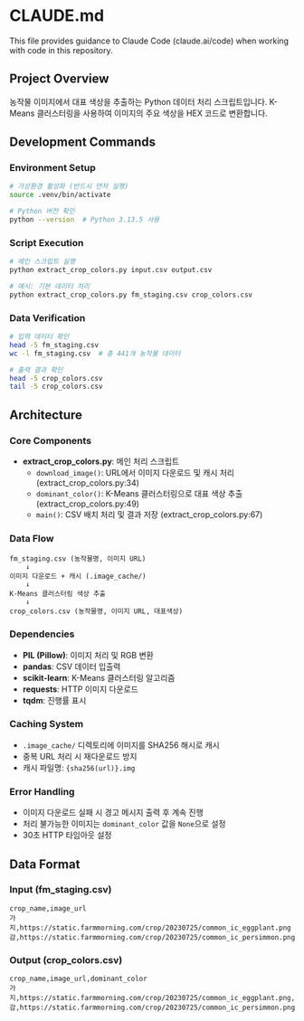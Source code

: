 # CLAUDE.md

This file provides guidance to Claude Code (claude.ai/code) when working with code in this repository.

## Project Overview

농작물 이미지에서 대표 색상을 추출하는 Python 데이터 처리 스크립트입니다. K-Means 클러스터링을 사용하여 이미지의 주요 색상을 HEX 코드로 변환합니다.

## Development Commands

### Environment Setup
```bash
# 가상환경 활성화 (반드시 먼저 실행)
source .venv/bin/activate

# Python 버전 확인
python --version  # Python 3.13.5 사용
```

### Script Execution
```bash
# 메인 스크립트 실행
python extract_crop_colors.py input.csv output.csv

# 예시: 기본 데이터 처리
python extract_crop_colors.py fm_staging.csv crop_colors.csv
```

### Data Verification
```bash
# 입력 데이터 확인
head -5 fm_staging.csv
wc -l fm_staging.csv  # 총 441개 농작물 데이터

# 출력 결과 확인
head -5 crop_colors.csv
tail -5 crop_colors.csv
```

## Architecture

### Core Components
- **extract_crop_colors.py**: 메인 처리 스크립트
  - `download_image()`: URL에서 이미지 다운로드 및 캐시 처리 (extract_crop_colors.py:34)
  - `dominant_color()`: K-Means 클러스터링으로 대표 색상 추출 (extract_crop_colors.py:49)
  - `main()`: CSV 배치 처리 및 결과 저장 (extract_crop_colors.py:67)

### Data Flow
```
fm_staging.csv (농작물명, 이미지 URL)
    ↓
이미지 다운로드 + 캐시 (.image_cache/)
    ↓
K-Means 클러스터링 색상 추출
    ↓
crop_colors.csv (농작물명, 이미지 URL, 대표색상)
```

### Dependencies
- **PIL (Pillow)**: 이미지 처리 및 RGB 변환
- **pandas**: CSV 데이터 입출력
- **scikit-learn**: K-Means 클러스터링 알고리즘
- **requests**: HTTP 이미지 다운로드
- **tqdm**: 진행률 표시

### Caching System
- `.image_cache/` 디렉토리에 이미지를 SHA256 해시로 캐시
- 중복 URL 처리 시 재다운로드 방지
- 캐시 파일명: `{sha256(url)}.img`

### Error Handling
- 이미지 다운로드 실패 시 경고 메시지 출력 후 계속 진행
- 처리 불가능한 이미지는 `dominant_color` 값을 `None`으로 설정
- 30초 HTTP 타임아웃 설정

## Data Format

### Input (fm_staging.csv)
```csv
crop_name,image_url
가지,https://static.farmmorning.com/crop/20230725/common_ic_eggplant.png
감,https://static.farmmorning.com/crop/20230725/common_ic_persimmon.png
```

### Output (crop_colors.csv)
```csv
crop_name,image_url,dominant_color
가지,https://static.farmmorning.com/crop/20230725/common_ic_eggplant.png,#000001
감,https://static.farmmorning.com/crop/20230725/common_ic_persimmon.png,#010100
```